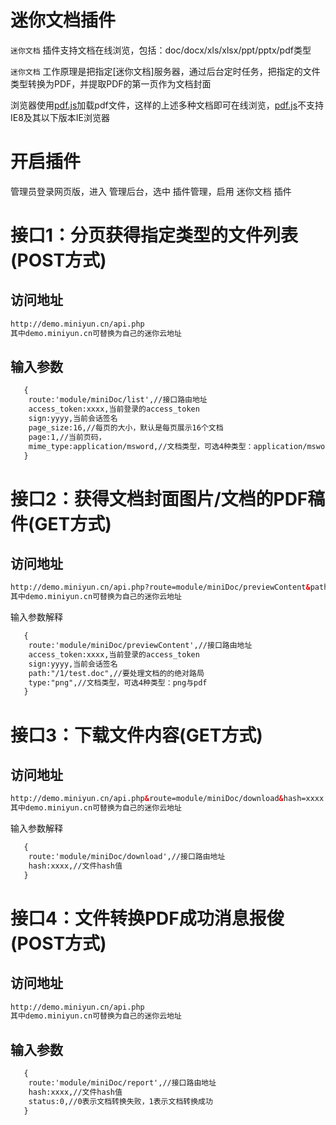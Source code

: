 # 迷你文档插件

`迷你文档` 插件支持文档在线浏览，包括：doc/docx/xls/xlsx/ppt/pptx/pdf类型

`迷你文档` 工作原理是把指定[迷你文档]服务器，通过后台定时任务，把指定的文件类型转换为PDF，并提取PDF的第一页作为文档封面

 浏览器使用[pdf.js]加载pdf文件，这样的上述多种文档即可在线浏览，[pdf.js]不支持IE8及其以下版本IE浏览器


# 开启插件

管理员登录网页版，进入 管理后台，选中 插件管理，启用 迷你文档 插件

# 接口1：分页获得指定类型的文件列表(POST方式)
## 访问地址

```html
http://demo.miniyun.cn/api.php
其中demo.miniyun.cn可替换为自己的迷你云地址

```


## 输入参数
```html
   {
    route:'module/miniDoc/list',//接口路由地址
    access_token:xxxx,当前登录的access_token
    sign:yyyy,当前会话签名
    page_size:16,//每页的大小，默认是每页展示16个文档
    page:1,//当前页码，
    mime_type:application/msword,//文档类型，可选4种类型：application/msword application/mspowerpoint application/msexcel application/pdf
   }
  ```
# 接口2：获得文档封面图片/文档的PDF稿件(GET方式)

## 访问地址

```html
http://demo.miniyun.cn/api.php?route=module/miniDoc/previewContent&path=/1/test.doc&type=png&access_token=xxxx&sign=xxxx
其中demo.miniyun.cn可替换为自己的迷你云地址

```
 输入参数解释
```html
   {
    route:'module/miniDoc/previewContent',//接口路由地址
    access_token:xxxx,当前登录的access_token
    sign:yyyy,当前会话签名
    path:"/1/test.doc",//要处理文档的的绝对路局
    type:"png",//文档类型，可选4种类型：png与pdf
   }
  ```
# 接口3：下载文件内容(GET方式)
## 访问地址

```html
http://demo.miniyun.cn/api.php&route=module/miniDoc/download&hash=xxxx
其中demo.miniyun.cn可替换为自己的迷你云地址

```
输入参数解释
```html
   {
    route:'module/miniDoc/download',//接口路由地址
    hash:xxxx,//文件hash值
   }
  ```


# 接口4：文件转换PDF成功消息报俊(POST方式)
## 访问地址

```html
http://demo.miniyun.cn/api.php
其中demo.miniyun.cn可替换为自己的迷你云地址

```

## 输入参数
```html
   {
    route:'module/miniDoc/report',//接口路由地址
    hash:xxxx,//文件hash值
    status:0,//0表示文档转换失败，1表示文档转换成功
   }
  ```


[pdf.js]:https://github.com/mozilla/pdf.js
